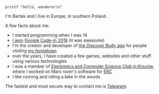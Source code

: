 `printf "hello, wanderer\n"`

I'm Bartek and I live in Europe, in southern Poland. 

A few facts about me:

- I started programming when I was 14
- [I won](https://opensource.googleblog.com/2020/02/announcing-our-google-code-in-2019.html) [Google Code-in 2019](https://codein.withgoogle.com/archive/) (it was awesome)
- I'm the creator and developer of [the Discover Rudy app](https://otwartaturystyka.pl) for people visiting [my hometown](https://urodapodrozy.files.wordpress.com/2020/07/dsc_0802_edited-1.jpg)
- over the years, I have created a few games, websites and other stuff using various technologies
- I was a member of [Electronics and Computer Science Club in Knurów](https://github.com/knei-knurow), where I worked on Mars rover's software for [ERC](https://roverchallenge.eu/en/main-page)
- I like running and riding a bike in the woods

The fastest and most secure way to contact me is [Telegram](https://t.me/bartekpacia).
